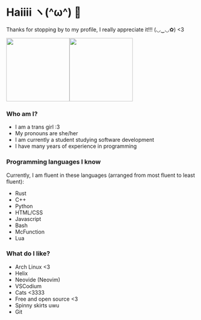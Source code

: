# Haiiii ヽ(^ω^) 👋
Thanks for stopping by to my profile, I really appreciate it!!! (◡‿◡✿) <3


<a href="https://github.com/anuraghazra/github-readme-stats"><img align="center" style="height: 12em" src="https://github-readme-stats.vercel.app/api?username=brynblack&show_icons=true&theme=dark" /></a><a href="https://github.com/anuraghazra/github-readme-stats"><img align="center" style="height: 12em" src="https://github-readme-stats.vercel.app/api/top-langs/?username=brynblack&langs_count=10&layout=compact&theme=dark" /></a>


### Who am I?
- I am a trans girl :3
- My pronouns are she/her
- I am currently a student studying software development
- I have many years of experience in programming

### Programming languages I know
Currently, I am fluent in these languages (arranged from most fluent to least fluent):
- Rust
- C++
- Python
- HTML/CSS
- Javascript
- Bash
- McFunction
- Lua

### What do I like?
- Arch Linux <3
- Helix
- Neovide (Neovim)
- VSCodium
- Cats <3333
- Free and open source <3
- Spinny skirts uwu
- Git
